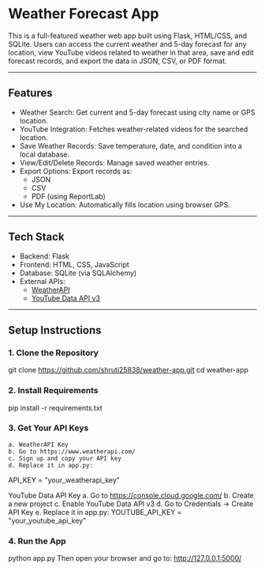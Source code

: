 # Weather Forecast App

This is a full-featured weather web app built using Flask, HTML/CSS, and SQLite. Users can access the current weather and 5-day forecast for any location, view YouTube videos related to weather in that area, save and edit forecast records, and export the data in JSON, CSV, or PDF format.

---

## Features

- Weather Search: Get current and 5-day forecast using city name or GPS location.
- YouTube Integration: Fetches weather-related videos for the searched location.
- Save Weather Records: Save temperature, date, and condition into a local database.
- View/Edit/Delete Records: Manage saved weather entries.
- Export Options: Export records as:
  - JSON
  - CSV
  - PDF (using ReportLab)
- Use My Location: Automatically fills location using browser GPS.

---

## Tech Stack

- Backend: Flask
- Frontend: HTML, CSS, JavaScript
- Database: SQLite (via SQLAlchemy)
- External APIs:
  - [WeatherAPI](https://www.weatherapi.com/)
  - [YouTube Data API v3](https://console.cloud.google.com/)

---

## Setup Instructions

### 1. Clone the Repository
git clone https://github.com/shruti25838/weather-app.git
cd weather-app

### 2. Install Requirements
pip install -r requirements.txt

### 3. Get Your API Keys
    a. WeatherAPI Key
    b. Go to https://www.weatherapi.com/
    c. Sign up and copy your API key
    d. Replace it in app.py:
API_KEY = "your_weatherapi_key"

YouTube Data API Key
    a. Go to https://console.cloud.google.com/
    b. Create a new project
    c. Enable YouTube Data API v3
    d. Go to Credentials → Create API Key
    e. Replace it in app.py:
YOUTUBE_API_KEY = "your_youtube_api_key"

### 4. Run the App
python app.py
Then open your browser and go to:
http://127.0.0.1:5000/
